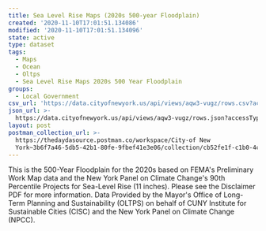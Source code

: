 ```yaml
---
title: Sea Level Rise Maps (2020s 500-year Floodplain)
created: '2020-11-10T17:01:51.134086'
modified: '2020-11-10T17:01:51.134096'
state: active
type: dataset
tags:
  - Maps
  - Ocean
  - Oltps
  - Sea Level Rise Maps 2020s 500 Year Floodplain
groups:
  - Local Government
csv_url: 'https://data.cityofnewyork.us/api/views/aqw3-vugz/rows.csv?accessType=DOWNLOAD'
json_url: >-
  https://data.cityofnewyork.us/api/views/aqw3-vugz/rows.json?accessType=DOWNLOAD
layout: post
postman_collection_url: >-
  https://thedaydasource.postman.co/workspace/City-of New
  York~3b6f7a46-5db5-42b1-80fe-9fbef41e3e06/collection/cb52fe1f-c1b0-4c69-8ea7-b87d03f45b5f
---
```

This is the 500-Year Floodplain for the 2020s based on FEMA's Preliminary Work Map data and the New York Panel on Climate Change's 90th Percentile Projects for Sea-Level Rise (11 inches).  Please see the Disclaimer PDF for more information. Data Provided by the Mayor's Office of Long-Term Planning and Sustainability (OLTPS) on behalf of CUNY Institute for Sustainable Cities (CISC) and the New York Panel on Climate Change (NPCC).

